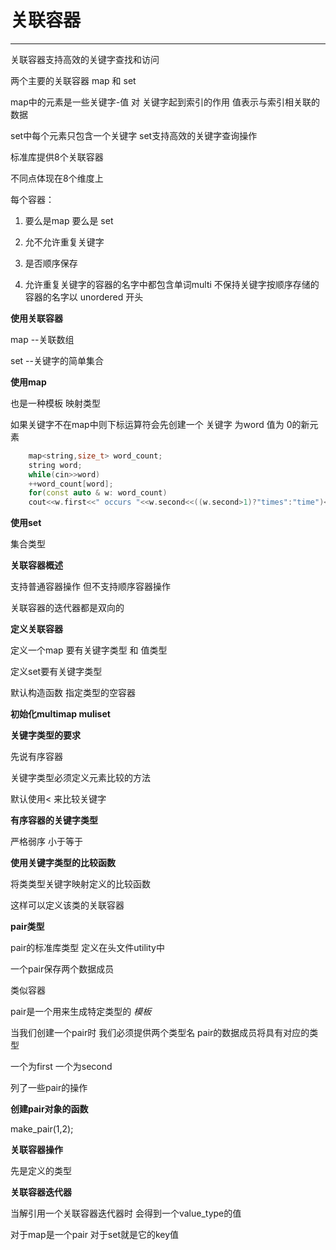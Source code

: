 # 关联容器

***********

关联容器支持高效的关键字查找和访问

两个主要的关联容器 map 和 set

map中的元素是一些关键字-值 对 关键字起到索引的作用 值表示与索引相关联的数据

set中每个元素只包含一个关键字 set支持高效的关键字查询操作



标准库提供8个关联容器

不同点体现在8个维度上

每个容器：

1. 要么是map 要么是 set

2. 允不允许重复关键字

3. 是否顺序保存 
4. 允许重复关键字的容器的名字中都包含单词multi 不保持关键字按顺序存储的容器的名字以 unordered 开头 



**使用关联容器**

map --关联数组

set  --关键字的简单集合

**使用map**

也是一种模板   		映射类型

如果关键字不在map中则下标运算符会先创建一个 关键字 为word 值为 0的新元素

~~~c++
    map<string,size_t> word_count;
    string word;
    while(cin>>word)
    ++word_count[word];
    for(const auto & w: word_count)
    cout<<w.first<<" occurs "<<w.second<<((w.second>1)?"times":"time")<<endl;
~~~



**使用set**

集合类型

**关联容器概述**

支持普通容器操作 但不支持顺序容器操作

关联容器的迭代器都是双向的

**定义关联容器**

定义一个map 要有关键字类型 和 值类型

定义set要有关键字类型

默认构造函数 指定类型的空容器

**初始化multimap muliset**

**关键字类型的要求**

先说有序容器

关键字类型必须定义元素比较的方法

默认使用< 来比较关键字

**有序容器的关键字类型**

严格弱序 小于等于

**使用关键字类型的比较函数**

将类类型关键字映射定义的比较函数

这样可以定义该类的关联容器

**pair类型**

pair的标准库类型 定义在头文件utility中

一个pair保存两个数据成员

类似容器

pair是一个用来生成特定类型的 *模板*

当我们创建一个pair时 我们必须提供两个类型名 pair的数据成员将具有对应的类型

一个为first 一个为second

列了一些pair的操作

**创建pair对象的函数**

make_pair(1,2);

**关联容器操作**

先是定义的类型

**关联容器迭代器**

当解引用一个关联容器迭代器时 会得到一个value_type的值

对于map是一个pair 对于set就是它的key值





